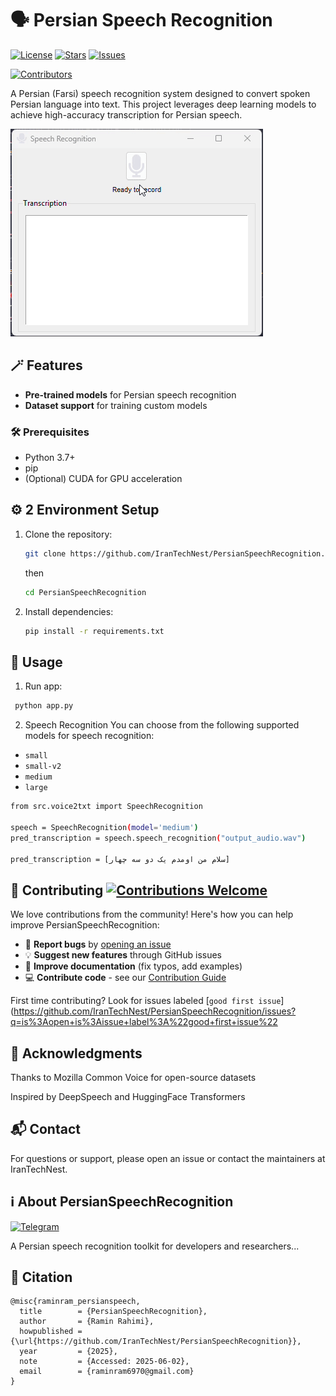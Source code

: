 # 🗣️ Persian Speech Recognition

[![License](https://img.shields.io/github/license/IranTechNest/PersianSpeechRecognition)](LICENSE)
[![Stars](https://img.shields.io/github/stars/IranTechNest/PersianSpeechRecognition)](https://github.com/IranTechNest/PersianSpeechRecognition/stargazers)
[![Issues](https://img.shields.io/github/issues/IranTechNest/PersianSpeechRecognition)](https://github.com/IranTechNest/PersianSpeechRecognition/issues)

[![Contributors](https://img.shields.io/github/contributors/IranTechNest/PersianSpeechRecognition)](https://github.com/IranTechNest/PersianSpeechRecognition/graphs/contributors)

A Persian (Farsi) speech recognition system designed to convert spoken Persian language into text. This project leverages deep learning models to achieve high-accuracy transcription for Persian speech.

![alt text](data/ezgif-72c76af537cad5.gif)
## 🪄 Features

- **Pre-trained models** for Persian speech recognition
- **Dataset support** for training custom models

### 🛠️ Prerequisites
- Python 3.7+
- pip
- (Optional) CUDA for GPU acceleration

## ⚙️ 2 Environment Setup
1. Clone the repository:
   ```bash
   git clone https://github.com/IranTechNest/PersianSpeechRecognition.git 
   ```
    then 

   ```bash
   cd PersianSpeechRecognition
    ```
2. Install dependencies:

    ```bash
    pip install -r requirements.txt 
    ```

## 🚀 Usage
1. Run app:

```bash
 python app.py
```
2. Speech Recognition
You can choose from the following supported models for speech recognition:

- `small`
- `small-v2`
- `medium`
- `large`
 ``` bash
from src.voice2txt import SpeechRecognition

speech = SpeechRecognition(model='medium')
pred_transcription = speech.speech_recognition("output_audio.wav") 

pred_transcription = [سلام من اومدم یک دو سه چهار]
```

## 🤝 Contributing [![Contributions Welcome](https://img.shields.io/badge/contributions-welcome-brightgreen.svg?style=flat)](https://github.com/IranTechNest/PersianSpeechRecognition/issues)


We love contributions from the community! Here's how you can help improve PersianSpeechRecognition:

- 🐛 **Report bugs** by [opening an issue](https://github.com/IranTechNest/PersianSpeechRecognition/issues)
- 💡 **Suggest new features** through GitHub issues
- 📝 **Improve documentation** (fix typos, add examples)
- 💻 **Contribute code** - see our [Contribution Guide](CONTRIBUTING.md)

First time contributing? Look for issues labeled [`good first issue`](https://github.com/IranTechNest/PersianSpeechRecognition/issues?q=is%3Aopen+is%3Aissue+label%3A%22good+first+issue%22


## 🙏 Acknowledgments
Thanks to Mozilla Common Voice for open-source datasets

Inspired by DeepSpeech and HuggingFace Transformers

## 📬 Contact
For questions or support, please open an issue or contact the maintainers at IranTechNest.

## ℹ️ About PersianSpeechRecognition

[![Telegram](https://img.shields.io/badge/Join-Telegram%20Group-blue?logo=telegram)](https://t.me/+Cfc8CgrtIfRmNzRk)

A Persian speech recognition toolkit for developers and researchers...
## 📌 Citation
``` 
@misc{raminram_persianspeech,
  title        = {PersianSpeechRecognition},
  author       = {Ramin Rahimi},
  howpublished = {\url{https://github.com/IranTechNest/PersianSpeechRecognition}},
  year         = {2025},
  note         = {Accessed: 2025-06-02},
  email        = {raminram6970@gmail.com}
}

